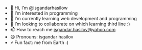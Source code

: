 - 👋 Hi, I’m @isgandarhasilow
- 👀 I’m interested in programming
- 🌱 I’m currently learning web development and programming
- 💞️ I’m looking to collaborate on which learning third line :)
- 📫 How to reach me isgandar.hasilov@yahoo.com
- 😄 Pronouns: isgandar hasilov
- ⚡ Fun fact: me from Earth :)

<!---
isgandarhasilow/isgandarhasilow is a ✨ special ✨ repository because its `README.md` (this file) appears on your GitHub profile.
You can click the Preview link to take a look at your changes.
--->
